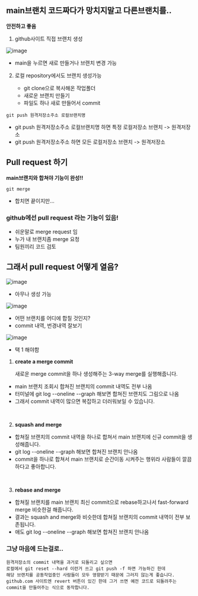 ## main브랜치 코드짜다가 망치지말고 다른브랜치를..

**안전하고 좋음**

1. github사이트 직접 브랜치 생성

![image](https://user-images.githubusercontent.com/110442250/215796479-2f88ef44-1d2a-4626-8013-d63d8452cb96.png)

- main을 누르면 새로 만들거나 브랜치 변경 가능

2.  로컬 repository에서도 브랜치 생성가능

    - git clone으로 복사해온 작업폴더 
    - 새로운 브랜치 만들기
    - 파일도 하나 새로 만들어서 commit

```
git push 원격저장소주소 로컬브랜치명
```
- git push 원격저장소주소 로컬브랜치명 하면 특정 로컬저장소 브랜치 -> 원격저장소
- git push 원격저장소주소 하면 모든 로컬저장소 브랜치 -> 원격저장소 

## Pull request 하기

**main브랜치와 합쳐야 기능이 완성!!**
```
git merge
```
- 합치면 끝이지만...

### github에선 pull request 라는 기능이 있음! 
- 쉬운말로 merge request 임
- 누가 내 브랜치좀 merge 요청
- 팀원끼리 코드 검토

## 그래서 pull request 어떻게 열음?

![image](https://user-images.githubusercontent.com/110442250/215798003-7671a801-079f-4460-b915-0441655acc50.png)

- 아무나 생성 가능

![image](https://user-images.githubusercontent.com/110442250/215798519-58adb1e4-88aa-4e5b-8382-fae9fa88bc34.png)

- 어떤 브랜치를 어디에 합칠 것인지? 
- commit 내역, 번경내역 잘보기

![image](https://user-images.githubusercontent.com/110442250/215798841-b86daf11-30d2-4291-85d0-9632baa51328.png)

- 택 1 해야함


1. **create a merge commit**


    새로운 merge commit을 하나 생성해주는 3-way merge를 실행해줍니다. 
- main 브랜치 조회시 합쳐진 브랜치의 commit 내역도 전부 나옴  
- 터미널에 git log --oneline --graph 해보면 합쳐진 브랜치도 그림으로 나옴 
- 그래서 commit 내역이 많으면 복잡하고 더러워보일 수 있습니다. 

<br>



2. **squash and merge**

- 합쳐질 브랜치의 commit 내역을 하나로 합쳐서 main 브랜치에 신규 commit을 생성해줍니다.
- git log --oneline --graph 해보면 합쳐진 브랜치 안나옴 
- commit을 하나로 합쳐서 main 브랜치로 순간이동 시켜주는 행위라 사람들이 깔끔하다고 좋아합니다. 

<br>

3. **rebase and merge**


- 합쳐질 브랜치를 main 브랜치 최신 commit으로 rebase하고나서 fast-forward merge 비슷한걸 해줍니다.
- 결과는 squash and merge와 비슷한데 합쳐질 브랜치의 commit 내역이 전부 보존됩니다. 
- 애도 git log --oneline --graph 해보면 합쳐진 브랜치 안나옴

### 그냥 마음에 드는걸로..

```
원격저장소의 commit 내역을 과거로 되돌리고 싶으면
로컬에서 git reset --hard 이런거 쓰고 git push -f 하면 가능하긴 한데
해당 브랜치를 공동작업중인 사람들이 모두 영향받기 때문에 그러지 않는게 좋습니다.
github.com 사이트엔 revert 버튼이 있긴 한데 그거 쓰면 예전 코드로 되돌려주는 
commit을 만들어주는 식으로 동작합니다. 
```






